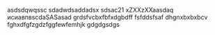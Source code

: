 asdsdqwqssc
sdadwdsaddadsx
sdsac21
xZXXzXXaasdaq
исиавпвscdaSASasad
grdsfvcbxfbfxdgbdff
fsfddsfsaf
dhgnxbxbxbcv 
fghxdfgfzgdzfggfewfemhjk
gdgdgsdgs
